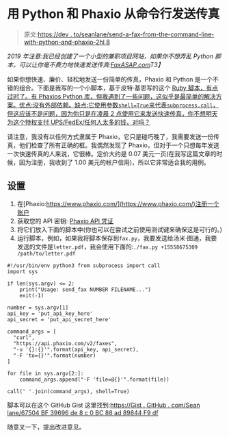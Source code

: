 # 用 Python 和 Phaxio 从命令行发送传真

> 原文:[https://dev . to/seanlane/send-a-fax-from-the-command-line-with-python-and-phaxio-2hl 8](https://dev.to/seanlane/send-a-fax-from-the-command-line-with-python-and-phaxio-2hl8)

*2019 年注意:我已经创建了一个小型的兼职项目网站，如果你不想弄乱 Python 脚本，可以让你毫不费力地快速发送传真:[FaxASAP.com](https://faxasap.com)T3】*

如果你想快速、廉价、轻松地发送一份简单的传真，Phaxio 和 Python 是一个不错的组合。下面是我写的一个小脚本，基于皮特·基恩写的这个 [Ruby 脚本，有点过时了。有 Phaxios Python 库，但我遇到了一些问题，这似乎是最简单的解决方案。优点:没有外部依赖。缺点:它使用参数`shell=True`来代表`subprocess.call`，但这应该不是问题，因为你只是在凌晨 2 点使用它来发送快速传真，你不想明天为这个特权支付 UPS/FedEx/任何人太多的钱，对吗？](https://www.petekeen.net/command-line-faxing)

请注意，我没有以任何方式隶属于 Phaxio，它只是碰巧晚了，我需要发送一份传真，他们检查了所有正确的框。我偶然发现了 Phaxio，但对于一个只想每年发送一次快速传真的人来说，它很棒。定价大约是 0.07 美元一页(在我写这篇文章的时候，因为注册，我收到了 1.00 美元的帐户信用)，所以它非常适合我的用例。

## 设置

1.  在[Phaxio:https://www.phaxio.com/](https://www.phaxio.com/)注册一个账户
2.  获取您的 API 密钥: [Phaxio API 凭证](https://console.phaxio.com/api_credentials)
3.  将它们放入下面的脚本中(你也可以在尝试之前使用测试键来确保这是可行的。)
4.  运行脚本，例如，如果我将脚本保存到`fax.py`，我要发送给汤米·图通，我要发送的文件是`letter.pdf`，我会使用下面的:`./fax.py +15558675309 /path/to/letter.pdf`

```
#!/usr/bin/env python3 from subprocess import call
import sys

if len(sys.argv) <= 2:
    print("Usage: send_fax NUMBER FILENAME...")
    exit(-1)

number = sys.argv[1]   
api_key = 'put_api_key_here'
api_secret = 'put_api_secret_here'

command_args = [
  "curl",
  "https://api.phaxio.com/v2/faxes",
  "-u '{}:{}'".format(api_key, api_secret),
  "-F 'to={}'".format(number)
]

for file in sys.argv[2:]:
    command_args.append("-F 'file=@{}'".format(file))

call(' '.join(command_args), shell=True) 
```

脚本可以在这个 GitHub Gist 这里找到:[https://Gist . GitHub . com/Sean lane/67504 BF 39696 de 8 c 0 BC 88 ad 89844 F9 df](https://gist.github.com/seanlane/67504bf39696de8c0bc88ad89844f9df)

随意叉一下，提出改进意见。